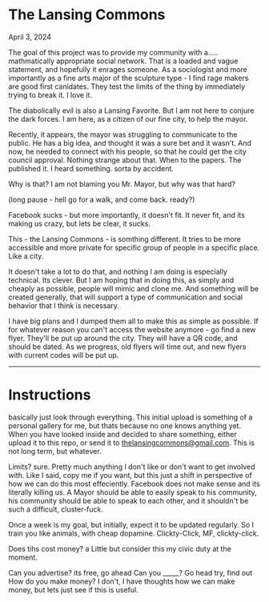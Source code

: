 # The Lansing Commons

April 3, 2024

The goal of this project was to provide my community with a..... mathmatically appropriate social network. That is a loaded and vague statement, and hopefully it enrages someone. As a sociologist and more importantly as a fine arts major of the sculpture type - I find rage makers are good first canidates. They test the limits of the thing by immediately trying to break it. I love it. 

The diabolically evil is also a Lansing Favorite. But I am not here to conjure the dark forces. I am here, as a citizen of our fine city, to help the mayor. 

Recently, it appears, the mayor was struggling to communicate to the public. He has a big idea, and thought it was a sure bet and it wasn't. And now, he needed to connect with his people, so that he could get the city council approval. Nothing strange about that. When to the papers. The published it. I heard something. sorta by accident. 

Why is that? I am not blaming you Mr. Mayor, but why was that hard?

(long pause - hell go for a walk, and come back. ready?)

Facebook sucks - but more importantly, it doesn't fit. It never fit, and its making us crazy, but lets be clear, it sucks.

This - the Lansing Commons - is somthing different. It tries to be more accessible and more private for specific group of people in a specific place. Like a city. 

It doesn't take a lot to do that, and nothing I am doing is especially technical. Its clever. But I am hoping that in doing this, as simply and cheaply as possible, people will mimic and clone me. And something will be created generally, that will support a type of communication and social behavior that I think is necessary.

I have big plans and I dumped them all to make this as simple as possible. If for whatever reason you can't access the website anymore - go find a new flyer. They'll be put up around the city. They will have a QR code, and should  be dated. As we progress, old flyers will time out, and new flyers with current codes will be put up. 

-----------------------------------------------------------------------------

# Instructions

basically just look through everything. This initial upload is something of a personal gallery for me, but thats because no one knows anything yet. When you have looked inside and decided to share something, either upload it to this repo, or  send it to thelansingcommons@gmail.com. This is not long term, but whatever.

Limits? sure. Pretty much anything I don't like or don't want to get involved with. Like I said, copy me if you want, but this just a shift in perspective of how we can do this most effeciently. Facebook does not make sense and its literally killing us. A Mayor should be able to easily speak to his community, his community should be able to speak to each other, and it shouldn't be such a difficult, cluster-fuck. 

Once a week is my goal, but initially, expect it to be updated regularly. So I train you like animals, with cheap dopamine. Clickty-Click, MF, clickty-click.

Does tihs cost money? a Little but consider this my civic duty at the moment. 

Can you advertise? its free, go ahead
Can you _____? Go head try, find out
How do you make money? I don't, I have thoughts how we can make money, but lets just see if this is useful.


